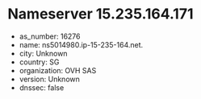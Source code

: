 # Nameserver 15.235.164.171

* as_number: 16276
* name: ns5014980.ip-15-235-164.net.
* city: Unknown
* country: SG
* organization: OVH SAS
* version: Unknown
* dnssec: false
